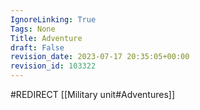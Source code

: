 ```yaml
---
IgnoreLinking: True
Tags: None
Title: Adventure
draft: False
revision_date: 2023-07-17 20:35:05+00:00
revision_id: 103322
---
```


#REDIRECT [[Military unit#Adventures]]